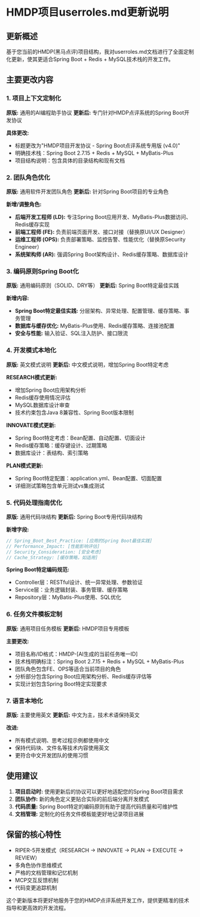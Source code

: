 # HMDP项目userroles.md更新说明

## 更新概述
基于您当前的HMDP(黑马点评)项目结构，我对userroles.md文档进行了全面定制化更新，使其更适合Spring Boot + Redis + MySQL技术栈的开发工作。

## 主要更改内容

### 1. 项目上下文定制化
**原版:** 通用的AI编程助手协议
**更新后:** 专门针对HMDP点评系统的Spring Boot开发协议

**具体更改:**
- 标题更改为"HMDP项目开发协议 - Spring Boot点评系统专用版 (v4.0)"
- 明确技术栈：Spring Boot 2.7.15 + Redis + MySQL + MyBatis-Plus
- 项目结构说明：包含具体的目录结构和现有文档

### 2. 团队角色优化
**原版:** 通用软件开发团队角色
**更新后:** 针对Spring Boot项目的专业角色

**新增/调整角色:**
- **后端开发工程师 (LD):** 专注Spring Boot应用开发、MyBatis-Plus数据访问、Redis缓存实现
- **前端工程师 (FE):** 负责前端页面开发、接口对接（替换原UI/UX Designer）
- **运维工程师 (OPS):** 负责部署策略、监控告警、性能优化（替换原Security Engineer）
- **系统架构师 (AR):** 强调Spring Boot架构设计、Redis缓存策略、数据库设计

### 3. 编码原则Spring Boot化
**原版:** 通用编码原则（SOLID、DRY等）
**更新后:** Spring Boot特定最佳实践

**新增内容:**
- **Spring Boot特定最佳实践:** 分层架构、异常处理、配置管理、缓存策略、事务管理
- **数据库与缓存优化:** MyBatis-Plus使用、Redis缓存策略、连接池配置
- **安全与性能:** 输入验证、SQL注入防护、接口限流

### 4. 开发模式本地化
**原版:** 英文模式说明
**更新后:** 中文模式说明，增加Spring Boot特定考虑

**RESEARCH模式更新:**
- 增加Spring Boot应用架构分析
- Redis缓存使用情况评估
- MySQL数据库设计审查
- 技术约束包含Java 8兼容性、Spring Boot版本限制

**INNOVATE模式更新:**
- Spring Boot特定考虑：Bean配置、自动配置、切面设计
- Redis缓存策略：缓存键设计、过期策略
- 数据库设计：表结构、索引策略

**PLAN模式更新:**
- Spring Boot特定配置：application.yml、Bean配置、切面配置
- 详细测试策略包含单元测试vs集成测试

### 5. 代码处理指南优化
**原版:** 通用代码块结构
**更新后:** Spring Boot专用代码块结构

**新增字段:**
```java
// Spring_Boot_Best_Practice: [应用的Spring Boot最佳实践]
// Performance_Impact: [性能影响评估]
// Security_Consideration: [安全考虑]
// Cache_Strategy: [缓存策略，如适用]
```

**Spring Boot特定编码规范:**
- Controller层：RESTful设计、统一异常处理、参数验证
- Service层：业务逻辑封装、事务管理、缓存策略
- Repository层：MyBatis-Plus使用、SQL优化

### 6. 任务文件模板定制
**原版:** 通用项目任务模板
**更新后:** HMDP项目专用模板

**主要更改:**
- 项目名称/ID格式：HMDP-[AI生成的当前任务唯一ID]
- 技术栈明确标注：Spring Boot 2.7.15 + Redis + MySQL + MyBatis-Plus
- 团队角色包含FE、OPS等适合当前项目的角色
- 分析部分包含Spring Boot应用架构分析、Redis缓存评估等
- 实现计划包含Spring Boot特定实现要求

### 7. 语言本地化
**原版:** 主要使用英文
**更新后:** 中文为主，技术术语保持英文

**改进:**
- 所有模式说明、思考过程示例都使用中文
- 保持代码块、文件名等技术内容使用英文
- 更符合中文开发团队的使用习惯

## 使用建议

1. **项目启动时:** 使用更新后的协议可以更好地适配您的Spring Boot项目需求
2. **团队协作:** 新的角色定义更贴合实际的前后端分离开发模式
3. **代码质量:** Spring Boot特定的编码原则有助于提高代码质量和可维护性
4. **文档管理:** 定制化的任务文件模板能更好地记录项目进展

## 保留的核心特性

- RIPER-5开发模式（RESEARCH -> INNOVATE -> PLAN -> EXECUTE -> REVIEW）
- 多角色协作思维模式
- 严格的文档管理和记忆机制
- MCP交互反馈机制
- 代码变更追踪机制

这个更新版本将更好地服务于您的HMDP点评系统开发工作，提供更精准的技术指导和更高效的开发流程。
